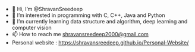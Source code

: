 - 👋 Hi, I’m @ShravanSreedeep
- 👀 I’m interested in programming with C, C++, Java and Python
- 🌱 I’m currently learning data structure and algorithm, deep learning and computer vision
- 📫 How to reach me shravansreedeep2000@gmail.com
- Personal website : https://shravansreedeep.github.io/Personal-Website/

<!---
ShravanSreedeep/ShravanSreedeep is a ✨ special ✨ repository because its `README.md` (this file) appears on your GitHub profile.
You can click the Preview link to take a look at your changes.
--->
